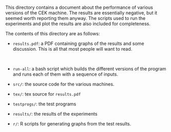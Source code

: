 This directory contains a document about the performance of various
versions of the CEK machine.  The results are essentially negative,
but it seemed worth reporting them anyway.  The scripts used to run the
experiments and plot the results are also included for completeness.

The contents of this directory are as follows:

* `results.pdf`: a PDF containing graphs of the results and some
discussion.  This is all that most people will want to read.

<br/>

* `run-all`: a bash script which builds the different versions of the
program and runs each of them with a sequence of inputs.

* `src/`: the source code for the various machines.

* `tex/`: tex source for `results.pdf`

* `testprogs/`: the test programs

* `results/`: the results of the experiments

* `r/`: R scripts for generating graphs from the test results.

